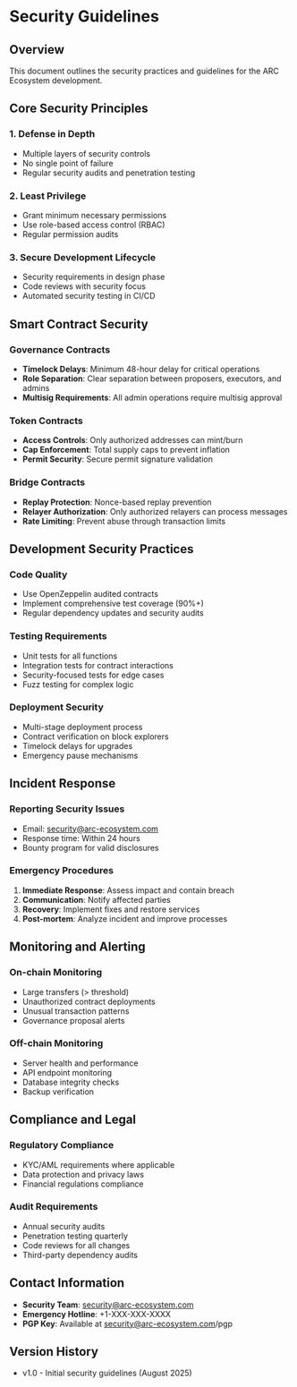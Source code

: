 # Security Guidelines

## Overview
This document outlines the security practices and guidelines for the ARC Ecosystem development.

## Core Security Principles

### 1. Defense in Depth
- Multiple layers of security controls
- No single point of failure
- Regular security audits and penetration testing

### 2. Least Privilege
- Grant minimum necessary permissions
- Use role-based access control (RBAC)
- Regular permission audits

### 3. Secure Development Lifecycle
- Security requirements in design phase
- Code reviews with security focus
- Automated security testing in CI/CD

## Smart Contract Security

### Governance Contracts
- **Timelock Delays**: Minimum 48-hour delay for critical operations
- **Role Separation**: Clear separation between proposers, executors, and admins
- **Multisig Requirements**: All admin operations require multisig approval

### Token Contracts
- **Access Controls**: Only authorized addresses can mint/burn
- **Cap Enforcement**: Total supply caps to prevent inflation
- **Permit Security**: Secure permit signature validation

### Bridge Contracts
- **Replay Protection**: Nonce-based replay prevention
- **Relayer Authorization**: Only authorized relayers can process messages
- **Rate Limiting**: Prevent abuse through transaction limits

## Development Security Practices

### Code Quality
- Use OpenZeppelin audited contracts
- Implement comprehensive test coverage (90%+)
- Regular dependency updates and security audits

### Testing Requirements
- Unit tests for all functions
- Integration tests for contract interactions
- Security-focused tests for edge cases
- Fuzz testing for complex logic

### Deployment Security
- Multi-stage deployment process
- Contract verification on block explorers
- Timelock delays for upgrades
- Emergency pause mechanisms

## Incident Response

### Reporting Security Issues
- Email: security@arc-ecosystem.com
- Response time: Within 24 hours
- Bounty program for valid disclosures

### Emergency Procedures
1. **Immediate Response**: Assess impact and contain breach
2. **Communication**: Notify affected parties
3. **Recovery**: Implement fixes and restore services
4. **Post-mortem**: Analyze incident and improve processes

## Monitoring and Alerting

### On-chain Monitoring
- Large transfers (> threshold)
- Unauthorized contract deployments
- Unusual transaction patterns
- Governance proposal alerts

### Off-chain Monitoring
- Server health and performance
- API endpoint monitoring
- Database integrity checks
- Backup verification

## Compliance and Legal

### Regulatory Compliance
- KYC/AML requirements where applicable
- Data protection and privacy laws
- Financial regulations compliance

### Audit Requirements
- Annual security audits
- Penetration testing quarterly
- Code reviews for all changes
- Third-party dependency audits

## Contact Information

- **Security Team**: security@arc-ecosystem.com
- **Emergency Hotline**: +1-XXX-XXX-XXXX
- **PGP Key**: Available at security@arc-ecosystem.com/pgp

## Version History

- v1.0 - Initial security guidelines (August 2025)
